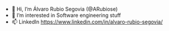 - 👋 Hi, I’m Álvaro Rubio Segovia (@ARubiose)
- 👀 I’m interested in Software engineering stuff
- 📫 LinkedIn https://www.linkedin.com/in/alvaro-rubio-segovia/
